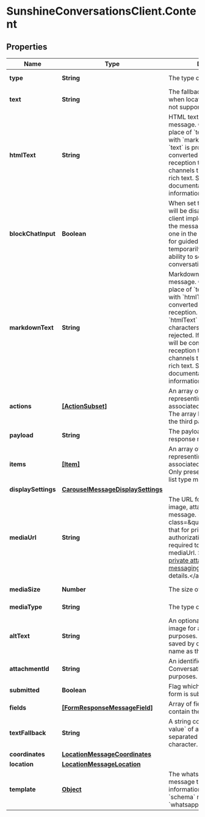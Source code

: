 # SunshineConversationsClient.Content

## Properties

Name | Type | Description | Notes
------------ | ------------- | ------------- | -------------
**type** | **String** | The type of message. | [default to &#39;template&#39;]
**text** | **String** | The fallback text message used when location messages are not supported by the channel. | [optional] [readonly] 
**htmlText** | **String** | HTML text content of the message. Can be provided in place of &#x60;text&#x60;. Cannot be used with &#x60;markdownText&#x60;. If no &#x60;text&#x60; is provided, will be converted to &#x60;text&#x60; upon reception to be displayed on channels that do not support rich text. See [rich text](https://docs.smooch.io/guide/structured-messages/rich-text) documentation for more information. | [optional] 
**blockChatInput** | **Boolean** | When set to true, the chat input will be disabled on supported client implementations when the message is the most recent one in the history. Can be used for guided flows or to temporarily disable the user&#39;s ability to send messages in the conversation. | [optional] 
**markdownText** | **String** | Markdown text content of the message. Can be provided in place of &#x60;text&#x60;. Cannot be used with &#x60;htmlText&#x60;. Will be converted to &#x60;htmlText&#x60; upon reception. If converted &#x60;htmlText&#x60; exceeds 4096 characters, the message will be rejected. If no &#x60;text&#x60; is provided, will be converted to &#x60;text&#x60; upon reception to be displayed on channels that do not support rich text. See [rich text](https://docs.smooch.io/guide/structured-messages/rich-text) documentation for more information. | [optional] 
**actions** | [**[ActionSubset]**](ActionSubset.md) | An array of objects representing the actions associated with the message. The array length is limited by the third party channel. | [optional] 
**payload** | **String** | The payload of a [reply button](https://docs.smooch.io/guide/structured-messages/#reply-buttons) response message. | [optional] 
**items** | [**[Item]**](Item.md) | An array of objects representing the items associated with the message. Only present in carousel and list type messages. | 
**displaySettings** | [**CarouselMessageDisplaySettings**](CarouselMessageDisplaySettings.md) |  | [optional] 
**mediaUrl** | **String** | The URL for media, such as an image, attached to the message. &lt;aside class&#x3D;\&quot;notice\&quot;&gt;Note that for private attachments an authorization header is required to access the mediaUrl. See [configuring private attachments for messaging](https://developer.zendesk.com/documentation/zendesk-web-widget-sdks/messaging_private_attachments/) guide for more details.&lt;/aside&gt;  | 
**mediaSize** | **Number** | The size of the media in bytes. | [optional] [readonly] 
**mediaType** | **String** | The type of media. | [optional] [readonly] 
**altText** | **String** | An optional description of the image for accessibility purposes. The field will be saved by default with the file name as the value. | [optional] 
**attachmentId** | **String** | An identifier used by Sunshine Conversations for internal purposes. | [optional] 
**submitted** | **Boolean** | Flag which states whether the form is submitted. | [optional] [readonly] 
**fields** | [**[FormResponseMessageField]**](FormResponseMessageField.md) | Array of field objects that contain the submitted fields. | 
**textFallback** | **String** | A string containing the &#x60;label: value&#x60; of all fields, each separated by a newline character. | [optional] [readonly] 
**coordinates** | [**LocationMessageCoordinates**](LocationMessageCoordinates.md) |  | 
**location** | [**LocationMessageLocation**](LocationMessageLocation.md) |  | [optional] 
**template** | [**Object**](.md) | The whatsapp template message to send. For more information, consult the [guide](https://docs.smooch.io/guide/whatsapp#sending-message-templates). &#x60;schema&#x60; must be set to &#x60;whatsapp&#x60;. | 


